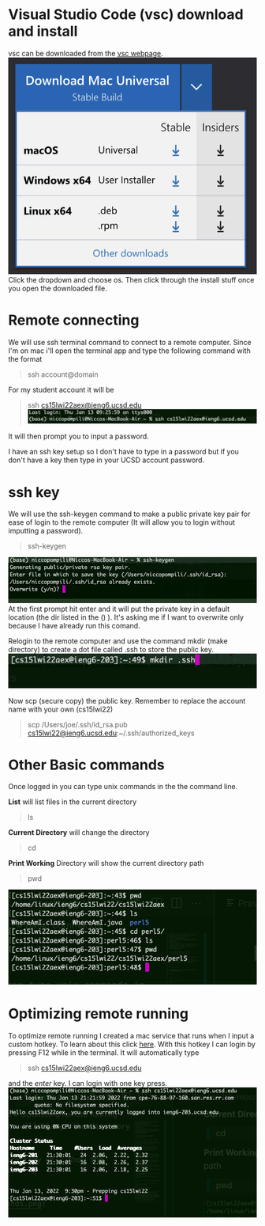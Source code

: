 # Visual Studio Code (vsc) download and install
vsc can be downloaded from the [vsc webpage](https://code.visualstudio.com/).
![Image](vsc_download.png)
Click the dropdown and choose os. Then click through the install stuff once you open the downloaded file.
# Remote connecting
We will use ssh terminal command to connect to a remote computer. Since I'm on mac i'll open the terminal app and type the following command with the format
> ssh account@domain

For my student account it will be
> ssh cs15lwi22aex@ieng6.ucsd.edu
![Image](ssh.png)

It will then prompt you to input a password.

I have an ssh key setup so I don't have to type in a password but if you don't have a key then type in your UCSD account password.

# ssh key
We will use the ssh-keygen command to make a public private key pair for ease of login to the remote computer (It will allow you to login without imputting a password).
> ssh-keygen

![Image](ssh_keygen.png)
At the first prompt hit enter and it will put the private key in a default location (the dir listed in the () ). It's asking me if I want to overwrite only because I have already run this comand.

Relogin to the remote computer and use the command mkdir (make directory) to create a dot file called .ssh to store the public key.
![Image](mkdir.png)

Now scp (secure copy) the public key. Remember to replace the account name with your own (cs15lwi22)
> scp /Users/joe/.ssh/id_rsa.pub cs15lwi22@ieng6.ucsd.edu:~/.ssh/authorized_keys

# Other Basic commands

Once logged in you can type unix commands in the the command line. 

**List** will list files in the current directory
> ls

**Current Directory** will change the directory
> cd 

**Print Working** Directory will show the current directory path
> pwd

![Image](basic_commands.png)

# Optimizing remote running

To optimize remote running I created a mac service that runs when I input a custom hotkey. To learn about this click [here](https://appleinsider.com/articles/18/03/14/how-to-create-keyboard-shortcuts-to-launch-apps-in-macos-using-automator). With this hotkey I can login by pressing F12 while in the terminal. It will automatically type 
> ssh cs15lwi22aex@ieng6.ucsd.edu

and the *enter* key. I can login with one key press.
![Image](automate.png)